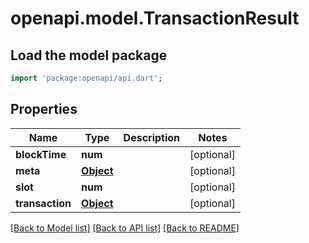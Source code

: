 # openapi.model.TransactionResult

## Load the model package
```dart
import 'package:openapi/api.dart';
```

## Properties
Name | Type | Description | Notes
------------ | ------------- | ------------- | -------------
**blockTime** | **num** |  | [optional] 
**meta** | [**Object**](.md) |  | [optional] 
**slot** | **num** |  | [optional] 
**transaction** | [**Object**](.md) |  | [optional] 

[[Back to Model list]](../README.md#documentation-for-models) [[Back to API list]](../README.md#documentation-for-api-endpoints) [[Back to README]](../README.md)


